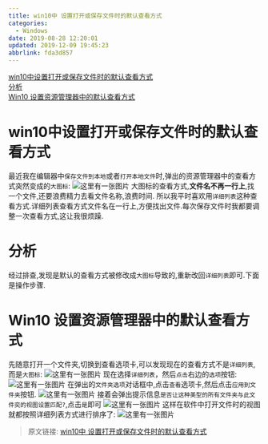 ```yaml
---
title: win10中 设置打开或保存文件时的默认查看方式
categories: 
  - Windows
date: 2019-08-28 12:20:01
updated: 2019-12-09 19:45:23
abbrlink: fda3d857
---
```

<div id='my_toc'><a href="/blog/fda3d857/#win10中设置打开或保存文件时的默认查看方式">win10中设置打开或保存文件时的默认查看方式</a><br/><a href="/blog/fda3d857/#分析">分析</a><br/><a href="/blog/fda3d857/#Win10-设置资源管理器中的默认查看方式">Win10 设置资源管理器中的默认查看方式</a><br/></div><!--more-->
<script>if (navigator.platform.search('arm')==-1){document.getElementById('my_toc').style.display = 'none';}
var e,p = document.getElementsByTagName('p');while (p.length>0) {e = p[0];e.parentElement.removeChild(e);}
</script>

<!--end-->
# win10中设置打开或保存文件时的默认查看方式 #
最近我在编辑器中`保存文件到本地`或者`打开本地文件`时,弹出的资源管理器中的查看方式突然变成的`大图标`:
![这里有一张图片](https://image-1257720033.cos.ap-shanghai.myqcloud.com/blog/Others/windows/explorer/MoRenChaKanFangShi/0.png)
大图标的查看方式,**文件名不再一行上**,找一个文件,还要浪费精力去看文件名称,浪费时间.
所以我平时喜欢用`详细列表`这种查看方式.详细列表查看方式文件名在一行上,方便找出文件.每次保存文件时我都要调整一次查看方式,这让我很烦躁.
# 分析 #
经过排查,发现是默认的查看方式被修改成`大图标`导致的,重新改回`详细列表`即可.下面是操作步骤.
# Win10 设置资源管理器中的默认查看方式 #
先随意打开一个文件夹,切换到查看选项卡,可以发现现在的查看方式不是`详细列表`,而是`大图标`:
![这里有一张图片](https://image-1257720033.cos.ap-shanghai.myqcloud.com/blog/Others/windows/explorer/MoRenChaKanFangShi/1.png)
现在选择`详细列表`，然后`点击`右边的`选项`按钮:
![这里有一张图片](https://image-1257720033.cos.ap-shanghai.myqcloud.com/blog/Others/windows/explorer/MoRenChaKanFangShi/2.png)
在弹出的`文件夹选项`对话框中,点击`查看`选项卡,然后点击`应用到文件夹`按钮.
![这里有一张图片](https://image-1257720033.cos.ap-shanghai.myqcloud.com/blog/Others/windows/explorer/MoRenChaKanFangShi/3.png)
接着会弹出提示信息`是否让这种美型的所有文件夹与此文件奕的视图设置匹配?`,点击`是`即可
![这里有一张图片](https://image-1257720033.cos.ap-shanghai.myqcloud.com/blog/Others/windows/explorer/MoRenChaKanFangShi/4.png)
这样在软件中打开文件时的视图就都按照详细列表方式进行排序了:
![这里有一张图片](https://image-1257720033.cos.ap-shanghai.myqcloud.com/blog/Others/windows/explorer/MoRenChaKanFangShi/5.png)


>原文链接: [win10中 设置打开或保存文件时的默认查看方式](https://lanlan2017.github.io/blog/fda3d857/)
